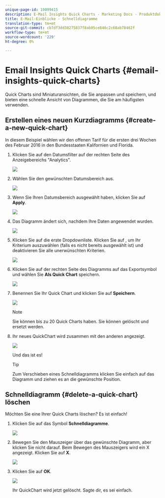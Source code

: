 ```yaml
---
unique-page-id: 10099415
description: E-Mail Insights Quick Charts - Marketing Docs - Produktdokumentation
title: E-Mail-Einblicke - Schnelldiagramme
translation-type: tm+mt
source-git-commit: cb7df3dd38275837f8ab05ce846c2c68ab78462f
workflow-type: tm+mt
source-wordcount: '229'
ht-degree: 0%

---
```



# Email Insights Quick Charts {#email-insights-quick-charts}

Quick Charts sind Miniaturansichten, die Sie anpassen und speichern, und bieten eine schnelle Ansicht von Diagrammen, die Sie am häufigsten verwenden.

## Erstellen eines neuen Kurzdiagramms {#create-a-new-quick-chart}

In diesem Beispiel wählen wir den offenen Tarif für die ersten drei Wochen des Februar 2016 in den Bundesstaaten Kalifornien und Florida.

1. Klicken Sie auf den Datumsfilter auf der rechten Seite des Anzeigebereichs &quot;Analytics&quot;.

   ![](assets/one-1.png)

1. Wählen Sie den gewünschten Datumsbereich aus.

   ![](assets/two-2.png)

1. Wenn Sie Ihren Datumsbereich ausgewählt haben, klicken Sie auf **Apply**.

   ![](assets/three-2.png)

1. Das Diagramm ändert sich, nachdem Ihre Daten angewendet wurden.

   ![](assets/four.png)

1. Klicken Sie auf die erste Dropdownliste. Klicken Sie auf , um Ihr Kriterium auszuwählen (falls es nicht bereits ausgewählt ist) und deaktivieren Sie alle unerwünschten Kriterien.

   ![](assets/5.png)

1. Klicken Sie auf der rechten Seite des Diagramms auf das Exportsymbol und wählen Sie **Als Quick Chart** speichern.

   ![](assets/six.png)

1. Benennen Sie Ihr Quick Chart und klicken Sie auf **Speichern**.

   ![](assets/seven.png)

   >[!NOTE]
   >
   >Sie können bis zu 20 Quick Charts haben. Sie können gelöscht und ersetzt werden.

1. Ihr neues QuickChart wird zusammen mit den anderen angezeigt.

   ![](assets/8.png)

   Und das ist es!

   >[!TIP]
   >
   >Zum Verschieben eines Schnelldiagramms klicken Sie einfach auf das Diagramm und ziehen es an die gewünschte Position.

## Schnelldiagramm {#delete-a-quick-chart} löschen

Möchten Sie eine Ihrer Quick Charts löschen? Es ist einfach!

1. Klicken Sie auf das Symbol **Schnelldiagramme**.

   ![](assets/nine.png)

1. Bewegen Sie den Mauszeiger über das gewünschte Diagramm, aber klicken Sie nicht darauf. Beim Bewegen des Mauszeigers wird ein X angezeigt. Klicken Sie auf **X**.

   ![](assets/ten.png)

1. Klicken Sie auf **OK**.

   ![](assets/eleven.png)

   Ihr QuickChart wird jetzt gelöscht. Sagte dir, es sei einfach.
